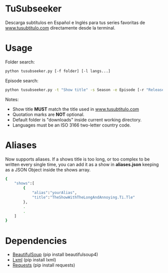TuSubseeker
=======

Descarga subtítulos en Español e Inglés para tus series favoritas de www.tusubtitulo.com directamente desde la terminal.

Usage
=====
Folder search:
```bash
python tusubseeker.py [-f folder] [-l langs...]
```


Episode search:
```bash
python tusubseeker.py -t "Show title" -s Season -e Episode [-r "Release"] [-l langs...]
```

Notes:
- Show title **MUST** match the title used in www.tusubtitulo.com
- Quotation marks are **NOT** optional.
- Default folder is "downloads" inside current working directory.
- Languages must be an ISO 3166 two-letter country code.

Aliases
=======
Now supports aliases. If a shows title is too long, or too complex to be written every single time, you can add it as a show in
**aliases.json** keeping as a JSON Object inside the shows array.


```bash
{
    "shows":[
        {
            "alias":"yourAlias",
            "title":"TheShowWithTheLongAndAnnoying.Ti.Tle"
        },
        .
        .
    ]
}
```

Dependencies
============
- [BeautifulSoup](http://www.crummy.com/software/BeautifulSoup/) (pip install beautifulsoup4)
- [Lxml](http://www.lxml.de) (pip install lxml)
- [Requests](http://docs.python-requests.org/en/master) (pip install requests)
